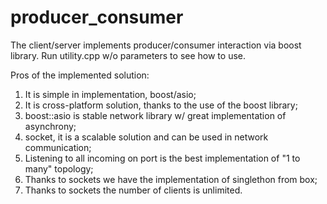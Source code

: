 # producer_consumer
The client/server implements producer/consumer interaction via boost library.
Run utility.cpp w/o parameters to see how to use.

Pros of the implemented solution:
1) It is simple in implementation, boost/asio;
2) It is cross-platform solution, thanks to the use of the boost library;
3) boost::asio is stable network library w/ great implementation of asynchrony;
4) socket, it is a scalable solution and can be used in network communication;
5) Listening to all incoming on port is the best implementation of "1 to many" topology;
6) Thanks to sockets we have the implementation of singlethon from box;
7) Thanks to sockets the number of clients is unlimited.
